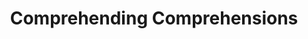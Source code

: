 ---
body_classes: "header-dark header-transparent"
content:
    items: "@self.modular"
    order:
        custom:
          - "_hero"
          - "_what-you-get"
          - "_why-did-i-write-this-book"
          - "_dont-buy-this-book-if"
          - "_buy-this-book-if"
          - "_what-you-learn"
          - "_sneak-peek"
          - "_buy"
          - "_about-the-author"
          - "_final-cta"
metadata:
    author: "Rodrigo Girão Serrão"
    description: "Comprehending Comprehensions helps you master Python comprehensions with a unique perspective inspired by APL, featuring over 200 exercises."
    og:title: "Comprehending Comprehensions"
    title: Comprehending Comprehensions
onpage_menu: false
title: Comprehending Comprehensions
---